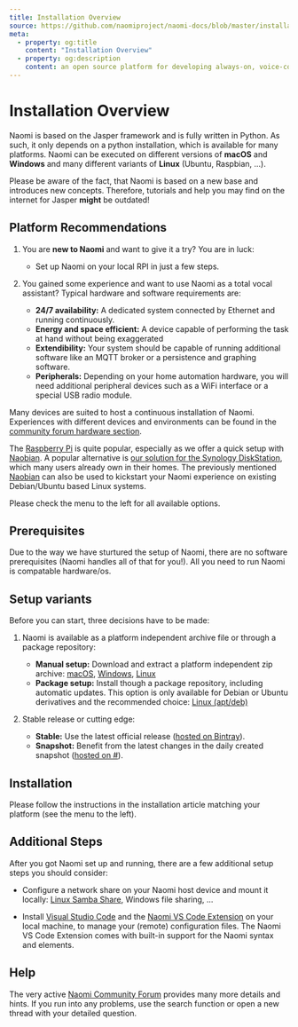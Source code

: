 ```yaml
---
title: Installation Overview
source: https://github.com/naomiproject/naomi-docs/blob/master/installation/index.md
meta:
  - property: og:title
    content: "Installation Overview"
  - property: og:description
    content: an open source platform for developing always-on, voice-controlled applications
---
```


# Installation Overview

Naomi is based on the Jasper framework and is fully written in Python.
As such, it only depends on a python installation, which is available for many platforms.
Naomi can be executed on different versions of **macOS** and **Windows** and many different variants of **Linux** (Ubuntu, Raspbian, ...).

Please be aware of the fact, that Naomi is based on a new base and introduces new concepts.
Therefore, tutorials and help you may find on the internet for Jasper **might** be outdated!

## Platform Recommendations

1. You are **new to Naomi** and want to give it a try? You are in luck:
    - Set up Naomi on your local RPI in just a few steps.

2. You gained some experience and want to use Naomi as a total vocal assistant?
    Typical hardware and software requirements are:
    - **24/7 availability:** A dedicated system connected by Ethernet and running continuously.
    - **Energy and space efficient:** A device capable of performing the task at hand without being exaggerated
    - **Extendibility:** Your system should be capable of running additional software like an MQTT broker or a persistence and graphing software.
    - **Peripherals:** Depending on your home automation hardware, you will need additional  peripheral devices such as a WiFi interface or a special USB radio module.

Many devices are suited to host a continuous installation of Naomi.
Experiences with different devices and environments can be found in the [community forum hardware section](https://community.projectnaomi.com/c/hardware/server).

The [Raspberry Pi](rasppi.html) is quite popular, especially as we offer a quick setup with [Naobian](naobian.html).
A popular alternative is [our solution for the Synology DiskStation](synology.html), which many users already own in their homes.
The previously mentioned [Naobian](naobian.html) can also be used to kickstart your Naomi experience on existing Debian/Ubuntu based Linux systems.

Please check the menu to the left for all available options.

## Prerequisites

Due to the way we have sturtured the setup of Naomi, there are no software prerequisites (Naomi handles all of that for you!). All you need to run Naomi is compatable hardware/os.

## Setup variants

Before you can start, three decisions have to be made:

1. Naomi is available as a platform independent archive file or through a package repository:
    - **Manual setup:** Download and extract a platform independent zip archive: [macOS](macos.html), [Windows](windows.html), [Linux](linux.html#manual-installation)
    - **Package setup:** Install though a package repository, including automatic updates.
    This option is only available for Debian or Ubuntu derivatives and the recommended choice: [Linux (apt/deb)](linux.html#package-repository-installation)

2. Stable release or cutting edge:
    - **Stable:** Use the latest official release ([hosted on Bintray](https://bintray.com/naomiproject/mvn/naomi-distro)).
    - **Snapshot:** Benefit from the latest changes in the daily created snapshot ([hosted on #](https://#)).

## Installation

Please follow the instructions in the installation article matching your platform (see the menu to the left).

## Additional Steps

After you got Naomi set up and running, there are a few additional setup steps you should consider:

- Configure a network share on your Naomi host device and mount it locally: [Linux Samba Share](linux.html#network-sharing), Windows file sharing, ...

- Install [Visual Studio Code](https://code.visualstudio.com/Download) and the [Naomi VS Code Extension](../configuration/editors.html#naomi-vs-code-extension) on your local machine, to manage your (remote) configuration files.
    The Naomi VS Code Extension comes with built-in support for the Naomi syntax and elements.

## Help

The very active [Naomi Community Forum](https://community.projectnaomi.com) provides many more details and hints.
If you run into any problems, use the search function or open a new thread with your detailed question.

<DocPreviousVersions/>
<EditPageLink/>
